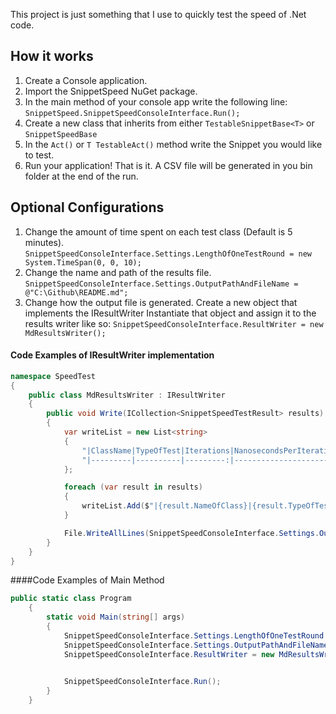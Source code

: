 This project is just something that I use to quickly test the speed of .Net code. 

## How it works

1. Create a Console application.
2. Import the SnippetSpeed NuGet package.
3. In the main method of your console app write the following line: `SnippetSpeed.SnippetSpeedConsoleInterface.Run();`
4. Create a new class that inherits from either `TestableSnippetBase<T>` or `SnippetSpeedBase`
5. In the `Act()` or `T TestableAct()` method write the Snippet you would like to test.
6. Run your application! That is it. A CSV file will be generated in you bin folder at the end of the run. 

## Optional Configurations
1. Change the amount of time spent on each test class (Default is 5 minutes).
`SnippetSpeedConsoleInterface.Settings.LengthOfOneTestRound = new System.TimeSpan(0, 0, 10);`
2. Change the name and path of the results file.
`SnippetSpeedConsoleInterface.Settings.OutputPathAndFileName = @"C:\Github\README.md";`
3. Change how the output file is generated.
Create a new object that implements the IResultWriter
Instantiate that object and assign it to the results writer like so: `SnippetSpeedConsoleInterface.ResultWriter = new MdResultsWriter();`

#### Code Examples of IResultWriter implementation

```cs
namespace SpeedTest
{
    public class MdResultsWriter : IResultWriter
    {
        public void Write(ICollection<SnippetSpeedTestResult> results)
        {
            var writeList = new List<string>
            {
                "|ClassName|TypeOfTest|Iterations|NanosecondsPerIteration|LengthOfTest(ms)|",
                "|---------|----------|---------:|----------------------:|---------------:|"
            };

            foreach (var result in results)
            {
                writeList.Add($"|{result.NameOfClass}|{result.TypeOfTest}|{result.Interations}|{result.AverageTimeOfIterationInNanoseconds}|{(int)result.LengthOfTest.TotalMilliseconds}|");
            }

            File.WriteAllLines(SnippetSpeedConsoleInterface.Settings.OutputPathAndFileName, writeList.ToArray());
        }
    }
}

```

####Code Examples of Main Method

```cs
public static class Program
    {
        static void Main(string[] args)
        {
            SnippetSpeedConsoleInterface.Settings.LengthOfOneTestRound = new System.TimeSpan(0, 0, 10); // optional
            SnippetSpeedConsoleInterface.Settings.OutputPathAndFileName = @"C:\Github\README.md"; // optional
            SnippetSpeedConsoleInterface.ResultWriter = new MdResultsWriter(); //optional
            

            SnippetSpeedConsoleInterface.Run();
        }
    }

```
